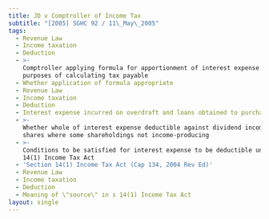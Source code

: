 ```yaml
---
title: JD v Comptroller of Income Tax
subtitle: "[2005] SGHC 92 / 11\_May\_2005"
tags:
  - Revenue Law
  - Income taxation
  - Deduction
  - >-
    Comptroller applying formula for apportionment of interest expense for
    purposes of calculating tax payable
  - Whether application of formula appropriate
  - Revenue Law
  - Income taxation
  - Deduction
  - Interest expense incurred on overdraft and loans obtained to purchase shares
  - >-
    Whether whole of interest expense deductible against dividend income from
    shares where some shareholdings not income-producing
  - >-
    Conditions to be satisfied for interest expense to be deductible under s
    14(1) Income Tax Act
  - 'Section 14(1) Income Tax Act (Cap 134, 2004 Rev Ed)'
  - Revenue Law
  - Income taxation
  - Deduction
  - Meaning of \"source\" in s 14(1) Income Tax Act
layout: single
---
```


